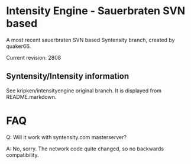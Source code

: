 Intensity Engine - Sauerbraten SVN based
================

A most recent sauerbraten SVN based Syntensity branch,
created by quaker66.

Current revision: 2808


Syntensity/Intensity information
--------------------

See kripken/intensityengine original branch. It is displayed
from README.markdown.


FAQ
=====

Q: Will it work with syntensity.com masterserver?

A: No, sorry. The network code quite changed, so no backwards compatibility.

